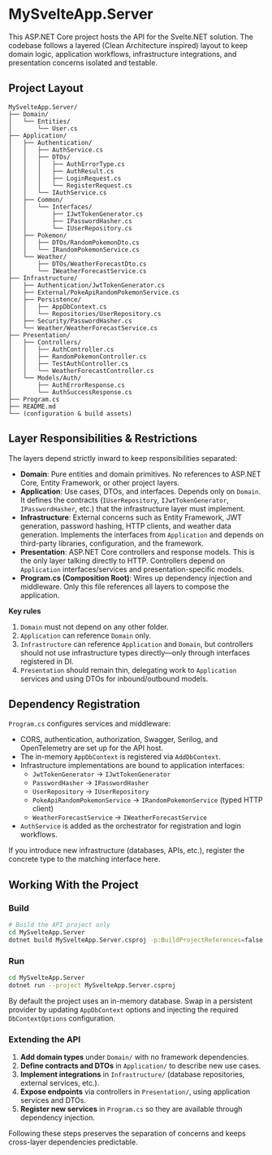# MySvelteApp.Server

This ASP.NET Core project hosts the API for the Svelte.NET solution. The codebase follows a layered (Clean Architecture inspired) layout to keep domain logic, application workflows, infrastructure integrations, and presentation concerns isolated and testable.

## Project Layout

```
MySvelteApp.Server/
├── Domain/
│   └── Entities/
│       └── User.cs
├── Application/
│   ├── Authentication/
│   │   ├── AuthService.cs
│   │   ├── DTOs/
│   │   │   ├── AuthErrorType.cs
│   │   │   ├── AuthResult.cs
│   │   │   ├── LoginRequest.cs
│   │   │   └── RegisterRequest.cs
│   │   └── IAuthService.cs
│   ├── Common/
│   │   └── Interfaces/
│   │       ├── IJwtTokenGenerator.cs
│   │       ├── IPasswordHasher.cs
│   │       └── IUserRepository.cs
│   ├── Pokemon/
│   │   ├── DTOs/RandomPokemonDto.cs
│   │   └── IRandomPokemonService.cs
│   └── Weather/
│       ├── DTOs/WeatherForecastDto.cs
│       └── IWeatherForecastService.cs
├── Infrastructure/
│   ├── Authentication/JwtTokenGenerator.cs
│   ├── External/PokeApiRandomPokemonService.cs
│   ├── Persistence/
│   │   ├── AppDbContext.cs
│   │   └── Repositories/UserRepository.cs
│   ├── Security/PasswordHasher.cs
│   └── Weather/WeatherForecastService.cs
├── Presentation/
│   ├── Controllers/
│   │   ├── AuthController.cs
│   │   ├── RandomPokemonController.cs
│   │   ├── TestAuthController.cs
│   │   └── WeatherForecastController.cs
│   └── Models/Auth/
│       ├── AuthErrorResponse.cs
│       └── AuthSuccessResponse.cs
├── Program.cs
├── README.md
└── (configuration & build assets)
```

## Layer Responsibilities & Restrictions

The layers depend strictly inward to keep responsibilities separated:

- **Domain**: Pure entities and domain primitives. No references to ASP.NET Core, Entity Framework, or other project layers.
- **Application**: Use cases, DTOs, and interfaces. Depends only on `Domain`. It defines the contracts (`IUserRepository`, `IJwtTokenGenerator`, `IPasswordHasher`, etc.) that the infrastructure layer must implement.
- **Infrastructure**: External concerns such as Entity Framework, JWT generation, password hashing, HTTP clients, and weather data generation. Implements the interfaces from `Application` and depends on third-party libraries, configuration, and the framework.
- **Presentation**: ASP.NET Core controllers and response models. This is the only layer talking directly to HTTP. Controllers depend on `Application` interfaces/services and presentation-specific models.
- **Program.cs (Composition Root)**: Wires up dependency injection and middleware. Only this file references all layers to compose the application.

**Key rules**

1. `Domain` must not depend on any other folder.
2. `Application` can reference `Domain` only.
3. `Infrastructure` can reference `Application` and `Domain`, but controllers should not use infrastructure types directly—only through interfaces registered in DI.
4. `Presentation` should remain thin, delegating work to `Application` services and using DTOs for inbound/outbound models.

## Dependency Registration

`Program.cs` configures services and middleware:

- CORS, authentication, authorization, Swagger, Serilog, and OpenTelemetry are set up for the API host.
- The in-memory `AppDbContext` is registered via `AddDbContext`.
- Infrastructure implementations are bound to application interfaces:
  - `JwtTokenGenerator` → `IJwtTokenGenerator`
  - `PasswordHasher` → `IPasswordHasher`
  - `UserRepository` → `IUserRepository`
  - `PokeApiRandomPokemonService` → `IRandomPokemonService` (typed HTTP client)
  - `WeatherForecastService` → `IWeatherForecastService`
- `AuthService` is added as the orchestrator for registration and login workflows.

If you introduce new infrastructure (databases, APIs, etc.), register the concrete type to the matching interface here.

## Working With the Project

### Build

```bash
# Build the API project only
cd MySvelteApp.Server
dotnet build MySvelteApp.Server.csproj -p:BuildProjectReferences=false
```

### Run

```bash
cd MySvelteApp.Server
dotnet run --project MySvelteApp.Server.csproj
```

By default the project uses an in-memory database. Swap in a persistent provider by updating `AppDbContext` options and injecting the required `DbContextOptions` configuration.

### Extending the API

1. **Add domain types** under `Domain/` with no framework dependencies.
2. **Define contracts and DTOs** in `Application/` to describe new use cases.
3. **Implement integrations** in `Infrastructure/` (database repositories, external services, etc.).
4. **Expose endpoints** via controllers in `Presentation/`, using application services and DTOs.
5. **Register new services** in `Program.cs` so they are available through dependency injection.

Following these steps preserves the separation of concerns and keeps cross-layer dependencies predictable.
